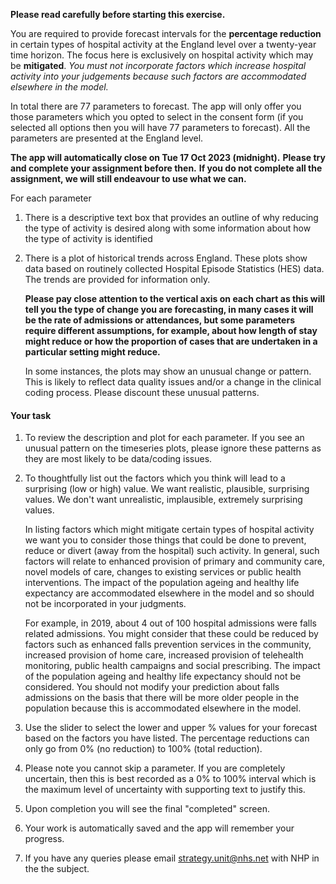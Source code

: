 **Please read carefully before starting this exercise.**

You are required to provide forecast intervals for the **percentage reduction** in certain types of hospital activity at the England level over a twenty-year time horizon.
The focus here is exclusively on hospital activity which may be **mitigated**.
_You must not incorporate factors which increase hospital activity into your judgements because such factors are accommodated elsewhere in the model._

In total there are 77 parameters to forecast.
The app will only offer you those parameters which you opted to select in the consent form (if you selected all options then you will have 77 parameters to forecast).
All the parameters are presented at the England level.

**The app will automatically close on Tue 17 Oct 2023 (midnight).**
**Please try and complete your assignment before then.**
**If you do not complete all the assignment, we will still endeavour to use what we can.**

For each parameter

1) There is a descriptive text box that provides an outline of why reducing the type of activity is desired along with some information about how the type of activity is identified

2) There is a plot of historical trends across England.
These plots show data based on routinely collected Hospital Episode Statistics (HES) data.
The trends are provided for information only.

    **Please pay close attention to the vertical axis on each chart as this will tell you the type of change you are forecasting, in many cases it will be the rate of admissions or attendances, but some parameters require different assumptions, for example, about how length of stay might reduce or how the proportion of cases that are undertaken in a particular setting might reduce.**  <br />

    In some instances, the plots may show an unusual change or pattern.
This is likely to reflect data quality issues and/or a change in the clinical coding process.
Please discount these unusual patterns.

#### Your task

1) To review the description and plot for each parameter.
If you see an unusual pattern on the timeseries plots, please ignore these patterns as they are most likely to be data/coding issues.

2) To thoughtfully list out the factors which you think will lead to a surprising (low or high) value.
We want realistic, plausible, surprising values.
We don't want unrealistic, implausible, extremely surprising values.

    In listing factors which might mitigate certain types of hospital activity we want you to consider those things that could be done to prevent, reduce or divert (away from the hospital) such activity.
In general, such factors will relate to enhanced provision of primary and community care, novel models of care, changes to existing services or public health interventions.
The impact of the population ageing and healthy life expectancy are accommodated elsewhere in the model and so should not be incorporated in your judgments.

    For example, in 2019, about 4 out of 100 hospital admissions were falls related admissions.
You might consider that these could be reduced by factors such as enhanced falls prevention services in the community, increased provision of home care, increased provision of telehealth monitoring, public health campaigns and social prescribing.
The impact of the population ageing and healthy life expectancy should not be considered.
You should not modify your prediction about falls admissions on the basis that there will be more older people in the population because this is accommodated elsewhere in the model.

3) Use the slider to select the lower and upper % values for your forecast based on the factors you have listed.
The percentage reductions can only go from 0% (no reduction) to 100% (total reduction).

4) Please note you cannot skip a parameter.
If you are completely uncertain, then this is best recorded as a 0% to 100% interval which is the maximum level of uncertainty with supporting text to justify this.

5) Upon completion you will see the final "completed" screen.

6) Your work is automatically saved and the app will remember your progress.

7) If you have any queries please email [strategy.unit@nhs.net](mailto:strategy.unit@nhs.net) with NHP in the the subject.